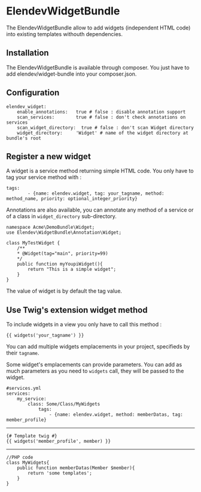 ElendevWidgetBundle
===================

The ElendevWidgetBundle allow to add widgets (independent HTML code) into existing templates withouth dependencies.

Installation
------------
The ElendevWidgetBundle is available through composer.
You just have to add elendev/widget-bundle into your composer.json.

Configuration
-------------
	elendev_widget:
    	enable_annotations:   true # false : disable annotation support
    	scan_services:        true # false : don't check annotations on services
    	scan_widget_directory:  true # false : don't scan Widget directory
    	widget_directory:     'Widget' # name of the widget directory at bundle's root

Register a new widget
---------------------
A widget is a service method returning simple HTML code.
You only have to tag your service method with :

    tags:
            - {name: elendev.widget, tag: your_tagname, method: method_name, priority: optional_integer_priority}

Annotations are also available, you can annotate any method of a service or of a class in `widget_directory` sub-directory.

	namespace Acme\DemoBundle\Widget;
	use Elendev\WidgetBundle\Annotation\Widget;
	
	class MyTestWidget {
		/**
	 	* @Widget(tag="main", priority=99)
	 	*/
		public function myYoupiWidget(){
			return "This is a simple widget";
		}
	}

The value of widget is by default the tag value.

Use Twig's extension widget method
---------------------------------

To include widgets in a view you only have to call this method :

`{{ widgets('your_tagname') }}`

You can add multiple widgets emplacements in your project, specifieds by their `tagname`.

Some widget's emplacements can provide parameters. You can add as much parameters as you need to `widgets` call, they will be passed to the widget.


    #services.yml
    services:
        my_service:
            class: Some/Class/MyWidgets
                tags:
                    - {name: elendev.widget, method: memberDatas, tag: member_profile}
---
    {# Template twig #}
    {{ widgets('member_profile', member) }}
---

    //PHP code
    class MyWidgets{
        public function memberDatas(Member $member){
            return 'some templates';
        }
    }